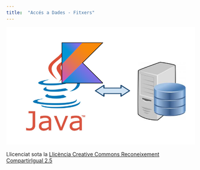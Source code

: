```yaml
---
title:  "Accés a Dades - Fitxers"
---
```


![ref1](T4_Portada.png)

Llicenciat sota la  [Llicència Creative Commons Reconeixement CompartirIgual
2.5](http://creativecommons.org/licenses/by-sa/2.5/)

